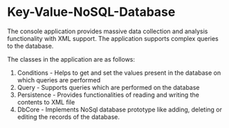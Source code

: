 # Key-Value-NoSQL-Database

The console application provides massive data collection and analysis functionality with XML support. 
The application supports complex queries to the database. 

The classes in the application are as follows:

1. Conditions - Helps to get and set the values present in the database on which queries are performed
2. Query - Supports queries which are performed on the database
3. Persistence - Provides functionalities of reading and writing the contents to XML file
4. DbCore - Implements NoSql database prototype like adding, deleting or editing the records of the database.
